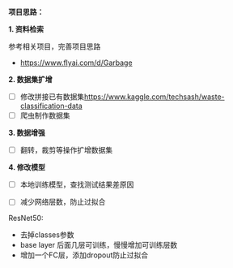 **项目思路：**

**1. 资料检索**

参考相关项目，完善项目思路

- <https://www.flyai.com/d/Garbage>

**2. 数据集扩增**

- [ ] 修改拼接已有数据集<https://www.kaggle.com/techsash/waste-classification-data>
- [ ] 爬虫制作数据集

**3. 数据增强**

- [ ] 翻转，裁剪等操作扩增数据集

**4. 修改模型**

- [ ] 本地训练模型，查找测试结果差原因
- [ ] 减少网络层数，防止过拟合



ResNet50:

- 去掉classes参数
- base layer 后面几层可训练，慢慢增加可训练层数
- 增加一个FC层，添加dropout防止过拟合